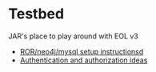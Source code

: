 # Testbed
JAR's place to play around with EOL v3

* [ROR/neo4j/mysql setup instructionsd](doc/setup.md)
* [Authentication and authorization ideas](doc/auth-auth.md)
